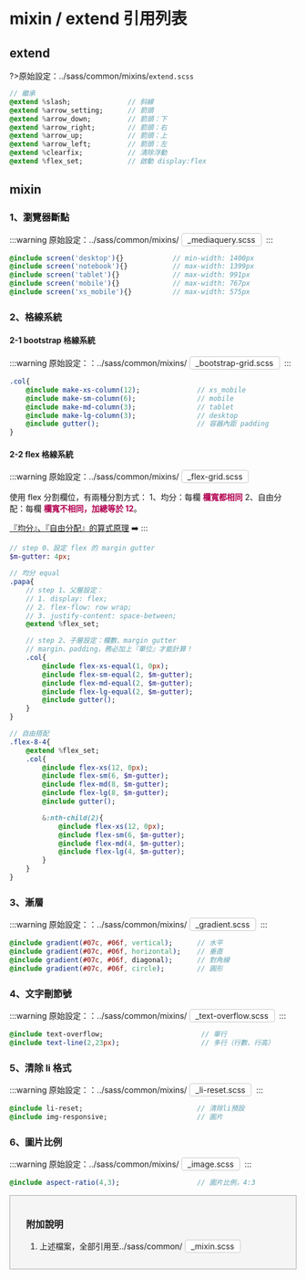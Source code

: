 # mixin / extend 引用列表

## extend

?>原始設定：../sass/common/mixins/`extend.scss`

```sass
// 繼承
@extend %slash;              // 斜線
@extend %arrow_setting;      // 箭頭
@extend %arrow_down;         // 箭頭：下
@extend %arrow_right;        // 箭頭：右
@extend %arrow_up;           // 箭頭：上
@extend %arrow_left;         // 箭頭：左
@extend %clearfix;           // 清除浮動
@extend %flex_set;           // 啟動 display:flex
```

## mixin

### 1、瀏覽器斷點

:::warning
原始設定：../sass/common/mixins/<span class="focus2">\_mediaquery.scss</span>
:::

```sass
@include screen('desktop'){}            // min-width: 1400px
@include screen('notebook'){}           // max-width: 1399px
@include screen('tablet'){}             // max-width: 991px
@include screen('mobile'){}             // max-width: 767px
@include screen('xs_mobile'){}          // max-width: 575px
```

### 2、格線系統

#### 2-1 bootstrap 格線系統

:::warning
原始設定：：../sass/common/mixins/<span class="focus2">\_bootstrap-grid.scss</span>
:::

```sass
.col{
    @include make-xs-column(12);              // xs_mobile
    @include make-sm-column(6);               // mobile
    @include make-md-column(3);               // tablet
    @include make-lg-column(3);               // desktop
    @include gutter();                        // 容器內距 padding
}
```

#### 2-2 flex 格線系統

:::warning
原始設定：../sass/common/mixins/<span class="focus2">\_flex-grid.scss</span>

使用 flex 分割欄位，有兩種分割方式：
1、均分：每欄 <b class="focus">欄寬都相同</b>
2、自由分配：每欄 <b class="focus">欄寬不相同，加總等於 12</b>。

[『均分』、『自由分配』的算式原理](https://hackmd.io/@lizewu/r1eU6MPBw) :arrow_right:
:::

```sass
// step 0、設定 flex 的 margin gutter
$m-gutter: 4px;

// 均分 equal
.papa{
    // step 1、父層設定：
    // 1. display: flex;
    // 2. flex-flow: row wrap;
    // 3. justify-content: space-between;
    @extend %flex_set;

    // step 2、子層設定：欄數、margin gutter
    // margin、padding，務必加上『單位』才能計算！
    .col{
        @include flex-xs-equal(1, 0px);
        @include flex-sm-equal(2, $m-gutter);
        @include flex-md-equal(2, $m-gutter);
        @include flex-lg-equal(2, $m-gutter);
        @include gutter();
    }
}

// 自由搭配
.flex-8-4{
    @extend %flex_set;
    .col{
        @include flex-xs(12, 0px);
        @include flex-sm(6, $m-gutter);
        @include flex-md(8, $m-gutter);
        @include flex-lg(8, $m-gutter);
        @include gutter();

        &:nth-child(2){
            @include flex-xs(12, 0px);
            @include flex-sm(6, $m-gutter);
            @include flex-md(4, $m-gutter);
            @include flex-lg(4, $m-gutter);
        }
    }
}

```

### 3、漸層

:::warning
原始設定：：../sass/common/mixins/<span class="focus2">\_gradient.scss</span>
:::

```sass
@include gradient(#07c, #06f, vertical);      // 水平
@include gradient(#07c, #06f, horizontal);    // 垂直
@include gradient(#07c, #06f, diagonal);      // 對角線
@include gradient(#07c, #06f, circle);        // 圓形
```

### 4、文字刪節號

:::warning
原始設定：：../sass/common/mixins/<span class="focus2">\_text-overflow.scss</span>
:::

```sass
@include text-overflow;                        // 單行
@include text-line(2,23px);                    // 多行（行數、行高）
```

### 5、清除 li 格式

:::warning
原始設定：：../sass/common/mixins/<span class="focus2">\_li-reset.scss</span>
:::

```sass
@include li-reset;                            // 清除li預設
@include img-responsive;                      // 圖片
```

### 6、圖片比例

:::warning
原始設定：../sass/common/mixins/<span class="focus2">\_image.scss</span>
:::

```sass
@include aspect-ratio(4,3);                   // 圖片比例，4:3
```

<div class="box">
    <h3>附加說明</h3>
    <ol>
        <li>上述檔案，全部引用至../sass/common/<span class="focus2">_mixin.scss</span></li>
</ol>
</div>

<style>
/* 顏色設定 <span class="blue"></span>*/
.title{
    font-size: 26px; color: #fff;
    background:#00469C; display:inline-block;
    padding: 10px 20px 10px 30px;
    border-radius: 4px;
}
.sub-title{ font-size: 20px; color: #00469C; }
.box{
    padding: 1em 2em;
    background:#f5f5f5;
    margin: 10px 0;
    border: solid 1px #aaa;
}

.focus { color: #B20050; }
.focus2 {
    color: #222; border: solid 1px #c8c8c8;
    display: inline-block;
    padding: 2px 10px; margin: 0 4px;
    border-radius: 4px;
    background: #fff;
}
.link{ font-size: 20px; color: #B20050;}
.ui-infobar{ max-width:95%; }
.markdown-body{ max-width:95%; }
</style>
